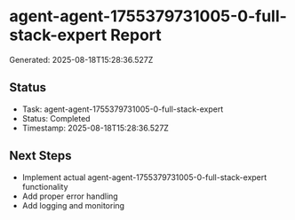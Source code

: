 # agent-agent-1755379731005-0-full-stack-expert Report

Generated: 2025-08-18T15:28:36.527Z

## Status
- Task: agent-agent-1755379731005-0-full-stack-expert
- Status: Completed
- Timestamp: 2025-08-18T15:28:36.527Z

## Next Steps
- Implement actual agent-agent-1755379731005-0-full-stack-expert functionality
- Add proper error handling
- Add logging and monitoring
